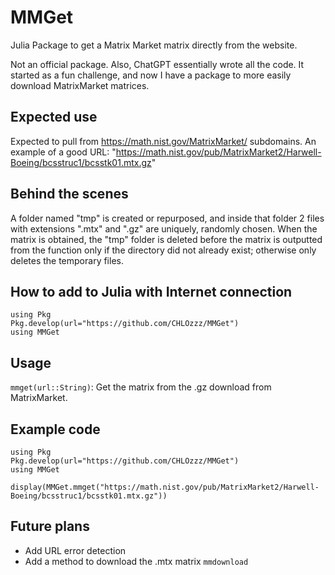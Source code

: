 # MMGet
Julia Package to get a Matrix Market matrix directly from the website.

Not an official package. Also, ChatGPT essentially wrote all the code. It started as a fun challenge, and now I have a package to more easily download MatrixMarket matrices.


## Expected use ##
Expected to pull from https://math.nist.gov/MatrixMarket/ subdomains.
An example of a good URL: "https://math.nist.gov/pub/MatrixMarket2/Harwell-Boeing/bcsstruc1/bcsstk01.mtx.gz"


## Behind the scenes ##
A folder named "tmp" is created or repurposed, and inside that folder 2 files with extensions ".mtx" and ".gz" are uniquely, randomly chosen. When the matrix is obtained, the "tmp" folder is deleted before the matrix is outputted from the function only if the directory did not already exist; otherwise only deletes the temporary files.


## How to add to Julia with Internet connection ##
```julia:
using Pkg
Pkg.develop(url="https://github.com/CHLOzzz/MMGet")
using MMGet
```


## Usage ##
`mmget(url::String)`: Get the matrix from the .gz download from MatrixMarket.


## Example code ##
```jl:
using Pkg
Pkg.develop(url="https://github.com/CHLOzzz/MMGet")
using MMGet

display(MMGet.mmget("https://math.nist.gov/pub/MatrixMarket2/Harwell-Boeing/bcsstruc1/bcsstk01.mtx.gz"))
```


## Future plans ##
- Add URL error detection
- Add a method to download the .mtx matrix `mmdownload`
